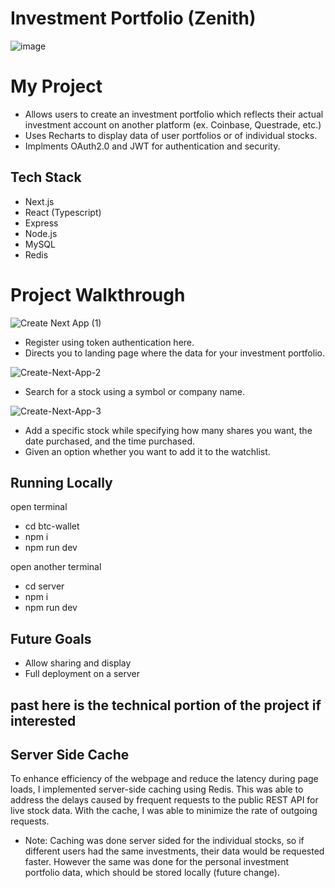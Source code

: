 # Investment Portfolio (Zenith)
![image](https://github.com/Uaena0593/investment-portfolio-zenith/assets/86070045/6178300e-9991-4910-9b0f-33e07659ce7e)

# My Project
- Allows users to create an investment portfolio which reflects their actual investment account on another platform (ex. Coinbase, Questrade, etc.)
- Uses Recharts to display data of user portfolios or of individual stocks.
- Implments OAuth2.0 and JWT for authentication and security.

## Tech Stack
- Next.js
- React (Typescript)
- Express
- Node.js
- MySQL
- Redis

# Project Walkthrough
![Create Next App (1)](https://github.com/Uaena0593/investment-portfolio-zenith/assets/86070045/42b39230-0ddb-4710-b625-1245b08cba50)
- Register using token authentication here.
- Directs you to landing page where the data for your investment portfolio.


![Create-Next-App-_2_](https://github.com/Uaena0593/investment-portfolio-zenith/assets/86070045/78930283-d160-4c61-8543-0a4845ca1628)
- Search for a stock using a symbol or company name.
  

![Create-Next-App-_3_](https://github.com/Uaena0593/investment-portfolio-zenith/assets/86070045/1678da4f-33c5-42f7-938c-0e7b9c1b1f6b) 

-  Add a specific stock while specifying how many shares you want, the date purchased, and the time purchased.
-  Given an option whether you want to add it to the watchlist.


## Running Locally
open terminal 
- cd btc-wallet
- npm i
- npm run dev

open another terminal
- cd server
- npm i 
- npm run dev

## Future Goals
- Allow sharing and display
- Full deployment on a server

## past here is the technical portion of the project if interested
## Server Side Cache
To enhance efficiency of the webpage and reduce the latency during page loads, I implemented server-side caching using Redis. This was able to address the delays caused by frequent requests to the public REST API for live stock data. With the cache, I was able to minimize the rate of outgoing requests.
- Note: Caching was done server sided for the individual stocks, so if different users had the same investments, their data would be requested faster. However the same was done for the personal investment portfolio data, which should be stored locally (future change).
